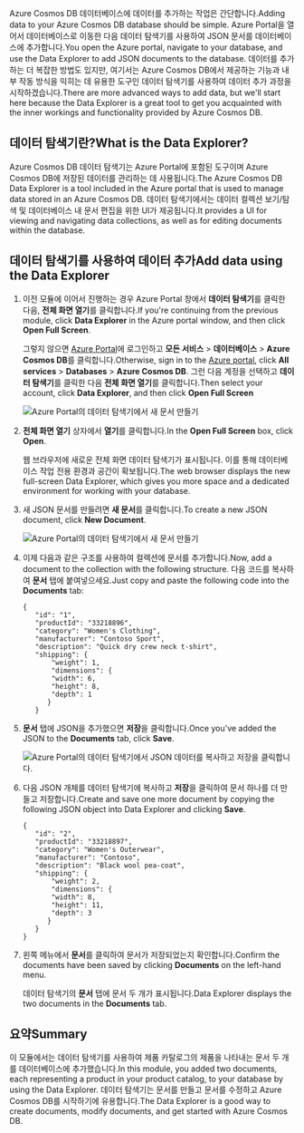 <span data-ttu-id="4fed3-101">Azure Cosmos DB 데이터베이스에 데이터를 추가하는 작업은 간단합니다.</span><span class="sxs-lookup"><span data-stu-id="4fed3-101">Adding data to your Azure Cosmos DB database should be simple.</span></span> <span data-ttu-id="4fed3-102">Azure Portal을 열어서 데이터베이스로 이동한 다음 데이터 탐색기를 사용하여 JSON 문서를 데이터베이스에 추가합니다.</span><span class="sxs-lookup"><span data-stu-id="4fed3-102">You open the Azure portal, navigate to your database, and use the Data Explorer to add JSON documents to the database.</span></span> <span data-ttu-id="4fed3-103">데이터를 추가하는 더 복잡한 방법도 있지만, 여기서는 Azure Cosmos DB에서 제공하는 기능과 내부 작동 방식을 익히는 데 유용한 도구인 데이터 탐색기를 사용하여 데이터 추가 과정을 시작하겠습니다.</span><span class="sxs-lookup"><span data-stu-id="4fed3-103">There are more advanced ways to add data, but we'll start here because the Data Explorer is a great tool to get you acquainted with the inner workings and functionality provided by Azure Cosmos DB.</span></span>

## <a name="what-is-the-data-explorer"></a><span data-ttu-id="4fed3-104">데이터 탐색기란?</span><span class="sxs-lookup"><span data-stu-id="4fed3-104">What is the Data Explorer?</span></span>
<span data-ttu-id="4fed3-105">Azure Cosmos DB 데이터 탐색기는 Azure Portal에 포함된 도구이며 Azure Cosmos DB에 저장된 데이터를 관리하는 데 사용됩니다.</span><span class="sxs-lookup"><span data-stu-id="4fed3-105">The Azure Cosmos DB Data Explorer is a tool included in the Azure portal that is used to manage data stored in an Azure Cosmos DB.</span></span> <span data-ttu-id="4fed3-106">데이터 탐색기에서는 데이터 컬렉션 보기/탐색 및 데이터베이스 내 문서 편집을 위한 UI가 제공됩니다.</span><span class="sxs-lookup"><span data-stu-id="4fed3-106">It provides a UI for viewing and navigating data collections, as well as for editing documents within the database.</span></span>

## <a name="add-data-using-the-data-explorer"></a><span data-ttu-id="4fed3-107">데이터 탐색기를 사용하여 데이터 추가</span><span class="sxs-lookup"><span data-stu-id="4fed3-107">Add data using the Data Explorer</span></span>

1. <span data-ttu-id="4fed3-108">이전 모듈에 이어서 진행하는 경우 Azure Portal 창에서 **데이터 탐색기**를 클릭한 다음, **전체 화면 열기**를 클릭합니다.</span><span class="sxs-lookup"><span data-stu-id="4fed3-108">If you're continuing from the previous module, click **Data Explorer** in the Azure portal window, and then click **Open Full Screen**.</span></span>

    <span data-ttu-id="4fed3-109">그렇지 않으면 [Azure Portal](https://portal.azure.com/?azure-portal=true)에 로그인하고 **모든 서비스** > **데이터베이스** > **Azure Cosmos DB**를 클릭합니다.</span><span class="sxs-lookup"><span data-stu-id="4fed3-109">Otherwise, sign in to the [Azure portal](https://portal.azure.com/?azure-portal=true), click **All services** > **Databases** > **Azure Cosmos DB**.</span></span> <span data-ttu-id="4fed3-110">그런 다음 계정을 선택하고 **데이터 탐색기**를 클릭한 다음 **전체 화면 열기**를 클릭합니다.</span><span class="sxs-lookup"><span data-stu-id="4fed3-110">Then select your account, click **Data Explorer**, and then click **Open Full Screen**</span></span>
 
   ![Azure Portal의 데이터 탐색기에서 새 문서 만들기](../media-draft/2-add-data/azure-cosmosdb-data-explorer-full-screen.png)

2. <span data-ttu-id="4fed3-112">**전체 화면 열기** 상자에서 **열기**를 클릭합니다.</span><span class="sxs-lookup"><span data-stu-id="4fed3-112">In the **Open Full Screen** box, click **Open**.</span></span>

    <span data-ttu-id="4fed3-113">웹 브라우저에 새로운 전체 화면 데이터 탐색기가 표시됩니다. 이를 통해 데이터베이스 작업 전용 환경과 공간이 확보됩니다.</span><span class="sxs-lookup"><span data-stu-id="4fed3-113">The web browser displays the new full-screen Data Explorer, which gives you more space and a dedicated environment for working with your database.</span></span>

3. <span data-ttu-id="4fed3-114">새 JSON 문서를 만들려면 **새 문서**를 클릭합니다.</span><span class="sxs-lookup"><span data-stu-id="4fed3-114">To create a new JSON document, click **New Document**.</span></span>

   ![Azure Portal의 데이터 탐색기에서 새 문서 만들기](../media-draft/2-add-data/azure-cosmosdb-data-explorer-new-document.png)

4. <span data-ttu-id="4fed3-116">이제 다음과 같은 구조를 사용하여 컬렉션에 문서를 추가합니다.</span><span class="sxs-lookup"><span data-stu-id="4fed3-116">Now, add a document to the collection with the following structure.</span></span> <span data-ttu-id="4fed3-117">다음 코드를 복사하여 **문서** 탭에 붙여넣으세요.</span><span class="sxs-lookup"><span data-stu-id="4fed3-117">Just copy and paste the following code into the **Documents** tab:</span></span>

     ```
    {
        "id": "1",
        "productId": "33218896",
        "category": "Women's Clothing",
        "manufacturer": "Contoso Sport",
        "description": "Quick dry crew neck t-shirt",
        "shipping": {
            "weight": 1,
            "dimensions": {
            "width": 6,
            "height": 8,
            "depth": 1
           }
        }
     ```

5. <span data-ttu-id="4fed3-118">**문서** 탭에 JSON을 추가했으면 **저장**을 클릭합니다.</span><span class="sxs-lookup"><span data-stu-id="4fed3-118">Once you've added the JSON to the **Documents** tab, click **Save**.</span></span>

    ![Azure Portal의 데이터 탐색기에서 JSON 데이터를 복사하고 저장을 클릭합니다.](../media-draft/2-add-data/azure-cosmosdb-data-explorer-save-document.png)

6. <span data-ttu-id="4fed3-120">다음 JSON 개체를 데이터 탐색기에 복사하고 **저장**을 클릭하여 문서 하나를 더 만들고 저장합니다.</span><span class="sxs-lookup"><span data-stu-id="4fed3-120">Create and save one more document by copying the following JSON object into Data Explorer and clicking **Save**.</span></span>

     ```
    {
        "id": "2",
        "productId": "33218897",
        "category": "Women's Outerwear",
        "manufacturer": "Contoso",
        "description": "Black wool pea-coat",
        "shipping": {
            "weight": 2,
            "dimensions": {
            "width": 8,
            "height": 11,
            "depth": 3
           }
        }
    }
     ```

7. <span data-ttu-id="4fed3-121">왼쪽 메뉴에서 **문서**를 클릭하여 문서가 저장되었는지 확인합니다.</span><span class="sxs-lookup"><span data-stu-id="4fed3-121">Confirm the documents have been saved by clicking **Documents** on the left-hand menu.</span></span> 

    <span data-ttu-id="4fed3-122">데이터 탐색기의 **문서** 탭에 문서 두 개가 표시됩니다.</span><span class="sxs-lookup"><span data-stu-id="4fed3-122">Data Explorer displays the two documents in the **Documents** tab.</span></span>

## <a name="summary"></a><span data-ttu-id="4fed3-123">요약</span><span class="sxs-lookup"><span data-stu-id="4fed3-123">Summary</span></span>

<span data-ttu-id="4fed3-124">이 모듈에서는 데이터 탐색기를 사용하여 제품 카탈로그의 제품을 나타내는 문서 두 개를 데이터베이스에 추가했습니다.</span><span class="sxs-lookup"><span data-stu-id="4fed3-124">In this module, you added two documents, each representing a product in your product catalog, to your database by using the Data Explorer.</span></span> <span data-ttu-id="4fed3-125">데이터 탐색기는 문서를 만들고 문서를 수정하고 Azure Cosmos DB를 시작하기에 유용합니다.</span><span class="sxs-lookup"><span data-stu-id="4fed3-125">The Data Explorer is a good way to create documents, modify documents, and get started with Azure Cosmos DB.</span></span>  
